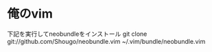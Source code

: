 俺のvim
=======
下記を実行してneobundleをインストール
git clone git://github.com/Shougo/neobundle.vim ~/.vim/bundle/neobundle.vim
